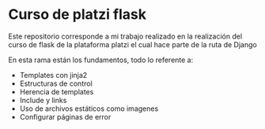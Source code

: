 # Curso de platzi flask

Este repositorio corresponde a mi trabajo realizado en la realización del curso de flask de la plataforma platzi el cual hace parte de la ruta de Django

En esta rama están los fundamentos, todo lo referente a:

- Templates con jinja2
- Estructuras de control
- Herencia de templates
- Include y links
- Uso de archivos estáticos como imagenes 
- Configurar páginas de error